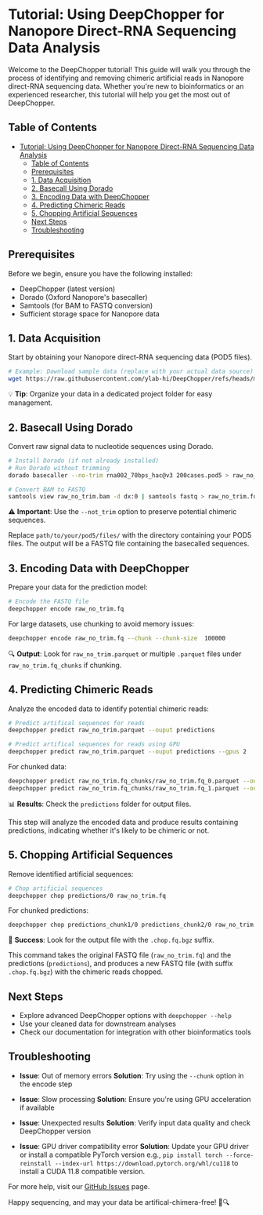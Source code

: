 # Tutorial: Using DeepChopper for Nanopore Direct-RNA Sequencing Data Analysis

Welcome to the DeepChopper tutorial! This guide will walk you through the process of identifying and removing chimeric artificial reads in Nanopore direct-RNA sequencing data.
Whether you're new to bioinformatics or an experienced researcher, this tutorial will help you get the most out of DeepChopper.

## Table of Contents

- [Tutorial: Using DeepChopper for Nanopore Direct-RNA Sequencing Data Analysis](#tutorial-using-deepchopper-for-nanopore-direct-rna-sequencing-data-analysis)
  - [Table of Contents](#table-of-contents)
  - [Prerequisites](#prerequisites)
  - [1. Data Acquisition](#1-data-acquisition)
  - [2. Basecall Using Dorado](#2-basecall-using-dorado)
  - [3. Encoding Data with DeepChopper](#3-encoding-data-with-deepchopper)
  - [4. Predicting Chimeric Reads](#4-predicting-chimeric-reads)
  - [5. Chopping Artificial Sequences](#5-chopping-artificial-sequences)
  - [Next Steps](#next-steps)
  - [Troubleshooting](#troubleshooting)

## Prerequisites

Before we begin, ensure you have the following installed:

- DeepChopper (latest version)
- Dorado (Oxford Nanopore's basecaller)
- Samtools (for BAM to FASTQ conversion)
- Sufficient storage space for Nanopore data

## 1. Data Acquisition

Start by obtaining your Nanopore direct-RNA sequencing data (POD5 files).

```bash
# Example: Download sample data (replace with your actual data source)
wget https://raw.githubusercontent.com/ylab-hi/DeepChopper/refs/heads/main/tests/data/200cases.pod5
```

💡 **Tip**: Organize your data in a dedicated project folder for easy management.

## 2. Basecall Using Dorado

Convert raw signal data to nucleotide sequences using Dorado.

```bash
# Install Dorado (if not already installed)
# Run Dorado without trimming
dorado basecaller --no-trim rna002_70bps_hac@v3 200cases.pod5 > raw_no_trim.bam

# Convert BAM to FASTQ
samtools view raw_no_trim.bam -d dx:0 | samtools fastq > raw_no_trim.fq
```

⚠️ **Important**: Use the `--not_trim` option to preserve potential chimeric sequences.

Replace `path/to/your/pod5/files/` with the directory containing your POD5 files.
The output will be a FASTQ file containing the basecalled sequences.

## 3. Encoding Data with DeepChopper

Prepare your data for the prediction model:

```bash
# Encode the FASTQ file
deepchopper encode raw_no_trim.fq
```

For large datasets, use chunking to avoid memory issues:

```bash
deepchopper encode raw_no_trim.fq --chunk --chunk-size  100000
```

🔍 **Output**: Look for `raw_no_trim.parquet` or multiple `.parquet` files under `raw_no_trim.fq_chunks` if chunking.

## 4. Predicting Chimeric Reads

Analyze the encoded data to identify potential chimeric reads:

```bash
# Predict artifical sequences for reads
deepchopper predict raw_no_trim.parquet --ouput predictions

# Predict artifical sequences for reads using GPU
deepchopper predict raw_no_trim.parquet --ouput predictions --gpus 2
```

For chunked data:

```bash
deepchopper predict raw_no_trim.fq_chunks/raw_no_trim.fq_0.parquet --output predictions_chunk1
deepchopper predict raw_no_trim.fq_chunks/raw_no_trim.fq_1.parquet --output predictions_chunk2
```

📊 **Results**: Check the `predictions` folder for output files.

This step will analyze the encoded data and produce results containing predictions, indicating whether it's likely to be chimeric or not.

## 5. Chopping Artificial Sequences

Remove identified artificial sequences:

```bash
# Chop artificial sequences
deepchopper chop predictions/0 raw_no_trim.fq
```

For chunked predictions:

```bash
deepchopper chop predictions_chunk1/0 predictions_chunk2/0 raw_no_trim.fq
```

🎉 **Success**: Look for the output file with the `.chop.fq.bgz` suffix.

This command takes the original FASTQ file (`raw_no_trim.fq`) and the predictions (`predictions`), and produces a new FASTQ file (with suffix `.chop.fq.bgz`) with the chimeric reads chopped.

## Next Steps

- Explore advanced DeepChopper options with `deepchopper --help`
- Use your cleaned data for downstream analyses
- Check our documentation for integration with other bioinformatics tools

## Troubleshooting

- **Issue**: Out of memory errors
  **Solution**: Try using the `--chunk` option in the encode step

- **Issue**: Slow processing
  **Solution**: Ensure you're using GPU acceleration if available

- **Issue**: Unexpected results
  **Solution**: Verify input data quality and check DeepChopper version

- **Issue**: GPU driver compatibility error
  **Solution**: Update your GPU driver or install a compatible PyTorch version e.g., `pip install torch --force-reinstall --index-url https://download.pytorch.org/whl/cu118` to install a CUDA 11.8 compatible version.

For more help, visit our [GitHub Issues](https://github.com/ylab-hi/DeepChopper/issues) page.

Happy sequencing, and may your data be artifical-chimera-free! 🧬🔍
